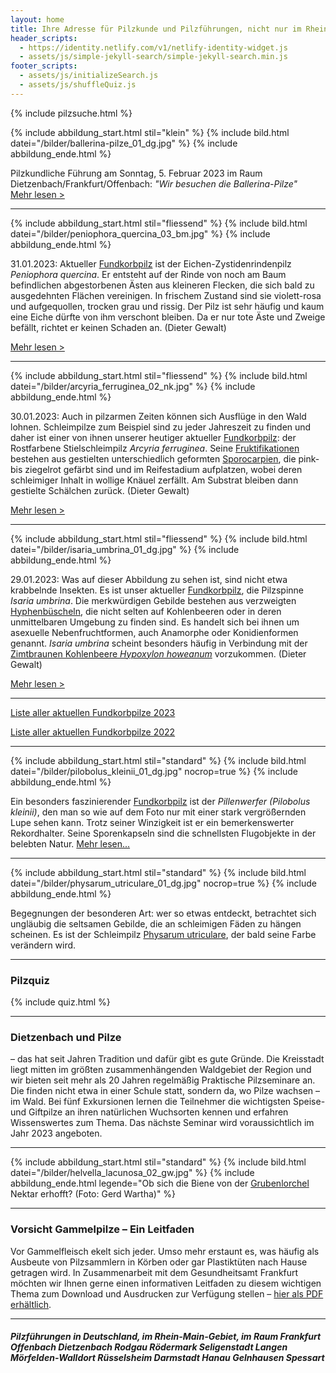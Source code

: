 ```yaml
---
layout: home
title: Ihre Adresse für Pilzkunde und Pilzführungen, nicht nur im Rhein-Main-Gebiet
header_scripts:
  - https://identity.netlify.com/v1/netlify-identity-widget.js
  - assets/js/simple-jekyll-search/simple-jekyll-search.min.js
footer_scripts:
  - assets/js/initializeSearch.js
  - assets/js/shuffleQuiz.js
---
```

{% include pilzsuche.html %}

{% include abbildung_start.html stil="klein" %}
{% include bild.html datei="/bilder/ballerina-pilze_01_dg.jpg" %}
{% include abbildung_ende.html %}

Pilzkundliche Führung am Sonntag, 5. Februar 2023 im Raum Dietzenbach/Frankfurt/Offenbach:
*"Wir besuchen die Ballerina-Pilze"*\
[Mehr lesen >](/termine)

- - -

{% include abbildung_start.html stil="fliessend" %}
{% include bild.html datei="/bilder/peniophora_quercina_03_bm.jpg" %}
{% include abbildung_ende.html %}

31.01.2023: Aktueller [Fundkorbpilz](AA "Glossar-") ist der Eichen-Zystidenrindenpilz *Peniophora quercina*. Er entsteht auf der Rinde von noch am Baum befindlichen abgestorbenen Ästen aus kleineren Flecken, die sich bald zu ausgedehnten Flächen vereinigen. In frischem Zustand sind sie violett-rosa und aufgequollen, trocken grau und rissig. Der Pilz ist sehr häufig und kaum eine Eiche dürfte von ihm verschont bleiben. Da er nur tote Äste und Zweige befällt, richtet er keinen Schaden an. (Dieter Gewalt) 

[Mehr lesen >](/pilze/peniophora-quercina-eichen-zystidenrindenpilz)

<div style="clear:  both"></div>

- - -

{% include abbildung_start.html stil="fliessend" %}
{% include bild.html datei="/bilder/arcyria_ferruginea_02_nk.jpg" %}
{% include abbildung_ende.html %}

30.01.2023: Auch in pilzarmen Zeiten können sich Ausflüge in den Wald lohnen. Schleimpilze zum Beispiel sind zu jeder Jahreszeit zu finden und daher ist einer von ihnen unserer heutiger aktueller [Fundkorbpilz](AA "Glossar-"): der Rostfarbene Stielschleimpilz *Arcyria ferruginea*. Seine [Fruktifikationen](Fruktifikation "Glossar") bestehen aus gestielten unterschiedlich geformten [Sporocarpien](Sporocarpien "Glossar"), die pink- bis ziegelrot gefärbt sind und im Reifestadium aufplatzen, wobei deren schleimiger Inhalt in wollige Knäuel zerfällt. Am Substrat bleiben dann gestielte Schälchen zurück. (Dieter Gewalt)

[Mehr lesen >](/pilze/arcyria-ferruginea-rostfarbener-stielschleimpilz)

<div style="clear:  both"></div>

- - -

{% include abbildung_start.html stil="fliessend" %}
{% include bild.html datei="/bilder/isaria_umbrina_01_dg.jpg" %}
{% include abbildung_ende.html %}

29.01.2023: Was auf dieser Abbildung zu sehen ist, sind nicht etwa krabbelnde Insekten. Es ist unser aktueller [Fundkorbpilz](AA "Glossar-"), die Pilzspinne *Isaria umbrina*. Die merkwürdigen Gebilde bestehen aus verzweigten [Hyphenbüscheln](Hyphen "Glossar"), die nicht selten auf Kohlenbeeren oder in deren unmittelbaren Umgebung zu finden sind. Es handelt sich bei ihnen um asexuelle Nebenfruchtformen, auch Anamorphe oder Konidienformen genannt. *Isaria umbrina* scheint besonders häufig in Verbindung mit der [Zimtbraunen Kohlenbeere *Hypoxylon howeanum*](/pilze/hypoxylon-howeanum-zimtbraune-kohlenbeere) vorzukommen. (Dieter Gewalt)

[Mehr lesen >](/pilze/isaria-umbrina-pilzspinne)

<div style="clear:  both"></div>

- - -

[Liste aller aktuellen Fundkorbpilze 2023](/artikel/liste-aller-aktuellen-fundkorbpilze-2023.html)

[Liste aller aktuellen Fundkorbpilze 2022](/artikel/liste-aller-aktuellen-fundkorbpilze-2022.html)

- - -

{% include abbildung_start.html stil="standard" %}
{% include bild.html datei="/bilder/pilobolus_kleinii_01_dg.jpg" nocrop=true %}
{% include abbildung_ende.html %}

Ein besonders faszinierender [Fundkorbpilz](AA "Glossar-") ist der *Pillenwerfer (Pilobolus kleinii)*, den man so wie auf dem Foto nur mit einer stark vergrößernden Lupe sehen kann. Trotz seiner Winzigkeit ist er ein bemerkenswerter Rekordhalter. Seine Sporenkapseln sind die schnellsten Flugobjekte in der belebten Natur. [Mehr lesen...](/pilze/pilobolus-kleinii-pillenwerfer)

- - -

{% include abbildung_start.html stil="standard" %}
{% include bild.html datei="/bilder/physarum_utriculare_01_dg.jpg" nocrop=true %}
{% include abbildung_ende.html %}

Begegnungen der besonderen Art: wer so etwas entdeckt, betrachtet sich ungläubig die seltsamen Gebilde, die an schleimigen Fäden zu hängen scheinen. Es ist der Schleimpilz [Physarum utriculare](/pilze/physarum-utriculare-fadenfruchtschleimpilz), der bald seine Farbe verändern wird.

- - -

### Pilzquiz

{% include quiz.html %}

- - -

### Dietzenbach und Pilze

– das hat seit Jahren Tradition und dafür gibt es gute Gründe. Die Kreisstadt liegt mitten im größten zusammenhängenden Waldgebiet der Region und wir bieten seit mehr als 20 Jahren regelmäßig Praktische Pilzseminare an. Die finden nicht etwa in einer Schule statt, sondern da, wo Pilze wachsen – im Wald. Bei fünf Exkursionen lernen die Teilnehmer die wichtigsten Speise- und Giftpilze an ihren natürlichen Wuchsorten kennen und erfahren Wissenswertes zum Thema. Das nächste Seminar wird voraussichtlich im Jahr 2023 angeboten.  

- - -

{% include abbildung_start.html stil="standard" %}
{% include bild.html datei="/bilder/helvella_lacunosa_02_gw.jpg" %}
{% include abbildung_ende.html legende="Ob sich die Biene von der <a href='/pilze/helvella-lacunosa-grubenlorchel'>Grubenlorchel</a> Nektar erhofft?  (Foto: Gerd Wartha)" %}

- - -

### Vorsicht Gammelpilze – Ein Leitfaden

Vor Gammelfleisch ekelt sich jeder. Umso mehr erstaunt es, was häufig als Ausbeute von Pilzsammlern in Körben oder gar Plastiktüten nach Hause getragen wird. In Zusammenarbeit mit dem Gesundheitsamt Frankfurt möchten wir Ihnen gerne einen informativen Leitfaden zu diesem wichtigen Thema zum Download und Ausdrucken zur Verfügung stellen – [hier als PDF erhältlich](/assets/docs/Fundkorb.de-Gammelpilze.pdf).

- - -

##### Pilzführungen in Deutschland, im Rhein-Main-Gebiet, im Raum Frankfurt Offenbach Dietzenbach Rodgau Rödermark Seligenstadt Langen Mörfelden-Walldort Rüsselsheim Darmstadt Hanau Gelnhausen Spessart